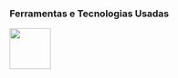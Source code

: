 ### Ferramentas e Tecnologias Usadas
<img src="https://cdn.jsdelivr.net/gh/devicons/devicon/icons/java/java-original-wordmark.svg" width="72" height="72"/>

